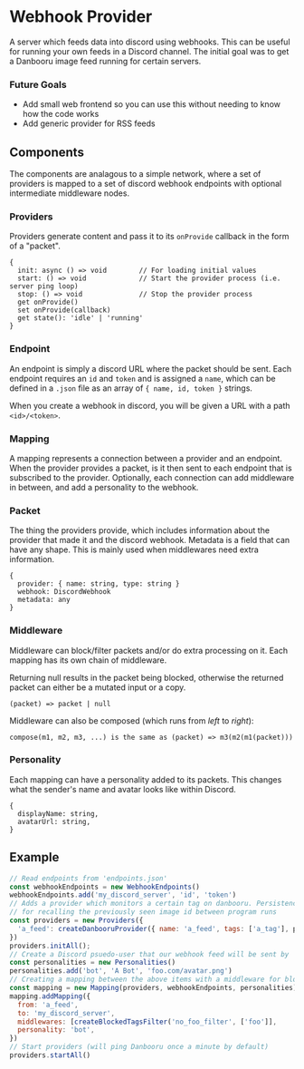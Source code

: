 # Webhook Provider

A server which feeds data into discord using webhooks.
This can be useful for running your own feeds in a Discord channel.
The initial goal was to get a Danbooru image feed running for certain servers.

### Future Goals

- Add small web frontend so you can use this without needing to know how the code works
- Add generic provider for RSS feeds

## Components

The components are analagous to a simple network, where a set of providers is mapped to a set of discord webhook endpoints with optional intermediate middleware nodes.

### Providers

Providers generate content and pass it to its `onProvide` callback in the form of a "packet".
```
{
  init: async () => void        // For loading initial values
  start: () => void             // Start the provider process (i.e. server ping loop)
  stop: () => void              // Stop the provider process
  get onProvide()
  set onProvide(callback)
  get state(): 'idle' | 'running'
}
```

### Endpoint

An endpoint is simply a discord URL where the packet should be sent. Each endpoint requires an `id` and `token` and is assigned a `name`, which can be defined in a `.json` file as an array of `{ name, id, token }` strings.

When you create a webhook in discord, you will be given a URL with a path `<id>/<token>`.

### Mapping

A mapping represents a connection between a provider and an endpoint. When the provider provides a packet, is it then sent to each endpoint that is subscribed to the provider. Optionally, each connection can add middleware in between, and add a personality to the webhook.

### Packet

The thing the providers provide, which includes information about the provider that made it and the discord webhook.
Metadata is a field that can have any shape. This is mainly used when middlewares need extra information.

```
{
  provider: { name: string, type: string }
  webhook: DiscordWebhook
  metadata: any
}
```

### Middleware

Middleware can block/filter packets and/or do extra processing on it. Each mapping has its own chain of middleware.

Returning null results in the packet being blocked, otherwise the returned packet can either be a mutated input or a copy.

```
(packet) => packet | null
```

Middleware can also be composed (which runs from *left* to *right*):
```
compose(m1, m2, m3, ...) is the same as (packet) => m3(m2(m1(packet)))
```

### Personality

Each mapping can have a personality added to its packets. This changes what the sender's name and avatar looks like within Discord.

```
{
  displayName: string,
  avatarUrl: string,
}
```

## Example

```javascript
// Read endpoints from 'endpoints.json'
const webhookEndpoints = new WebhookEndpoints()
webhookEndpoints.add('my_discord_server', 'id', 'token')
// Adds a provider which monitors a certain tag on danbooru. Persistence is a db instance 
// for recalling the previously seen image id between program runs
const providers = new Providers({
  'a_feed': createDanbooruProvider({ name: 'a_feed', tags: ['a_tag'], persistence }),
})
providers.initAll();
// Create a Discord psuedo-user that our webhook feed will be sent by
const personalities = new Personalities()
personalities.add('bot', 'A Bot', 'foo.com/avatar.png')
// Creating a mapping between the above items with a middleware for blocking posts with tag "foo"
const mapping = new Mapping(providers, webhookEndpoints, personalities)
mapping.addMapping({
  from: 'a_feed',
  to: 'my_discord_server',
  middlewares: [createBlockedTagsFilter('no_foo_filter', ['foo']],
  personality: 'bot',
})
// Start providers (will ping Danbooru once a minute by default)
providers.startAll()
```